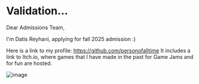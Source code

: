 # Validation...

Dear Admissions Team, 

I'm Datis Reyhani, applying for fall 2025 admission :)

Here is a link to my profile: https://github.com/personofalltime
It includes a link to Itch.io, where games that I have made in the past for Game Jams and for fun are hosted.


![image](https://github.com/user-attachments/assets/76e6c6c1-aa44-4644-a26e-ca4dde14ace1)
